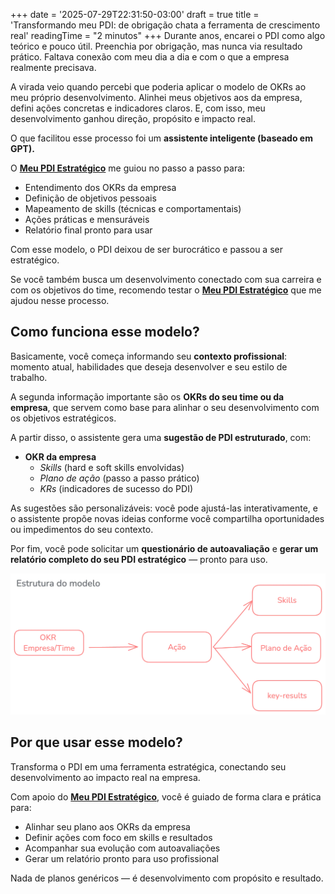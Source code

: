 +++
date = '2025-07-29T22:31:50-03:00'
draft = true
title = 'Transformando meu PDI: de obrigação chata a ferramenta de crescimento real'
readingTime = "2 minutos"
+++
Durante anos, encarei o PDI como algo teórico e pouco útil. Preenchia por obrigação, mas nunca via resultado prático. Faltava conexão com meu dia a dia e com o que a empresa realmente precisava.

A virada veio quando percebi que poderia aplicar o modelo de OKRs ao meu próprio desenvolvimento. Alinhei meus objetivos aos da empresa, defini ações concretas e indicadores claros. E, com isso, meu desenvolvimento ganhou direção, propósito e impacto real.

O que facilitou esse processo foi um **assistente inteligente (baseado em GPT).**

O  **[Meu PDI Estratégico](https://chatgpt.com/g/g-67c63ec25c5c8191bd9b92235d814a0c-meu-pdi-estrategico)**   me guiou no passo a passo para:

- Entendimento dos OKRs da empresa
- Definição de objetivos pessoais
- Mapeamento de skills (técnicas e comportamentais)
- Ações práticas e mensuráveis
- Relatório final pronto para usar

Com esse modelo, o PDI deixou de ser burocrático e passou a ser estratégico.

Se você também busca um desenvolvimento conectado com sua carreira e com os objetivos do time, recomendo testar o **[Meu PDI Estratégico](https://chatgpt.com/g/g-67c63ec25c5c8191bd9b92235d814a0c-meu-pdi-estrategico)** que me ajudou nesse processo.

## **Como funciona esse modelo?**

Basicamente, você começa informando seu **contexto profissional**: momento atual, habilidades que deseja desenvolver e seu estilo de trabalho.

A segunda informação importante são os **OKRs do seu time ou da empresa**, que servem como base para alinhar o seu desenvolvimento com os objetivos estratégicos.

A partir disso, o assistente gera uma **sugestão de PDI estruturado**, com:

- **OKR da empresa**
    - *Skills* (hard e soft skills envolvidas)
    - *Plano de ação* (passo a passo prático)
    - *KRs* (indicadores de sucesso do PDI)

As sugestões são personalizáveis: você pode ajustá-las interativamente, e o assistente propõe novas ideias conforme você compartilha oportunidades ou impedimentos do seu contexto.

Por fim, você pode solicitar um **questionário de autoavaliação** e **gerar um relatório completo do seu PDI estratégico** — pronto para uso.

![Esquema](meu-pdi-gf.webp)

## Por que usar esse modelo?

Transforma o PDI em uma ferramenta estratégica, conectando seu desenvolvimento ao impacto real na empresa.

Com apoio do **[Meu PDI Estratégico](https://chatgpt.com/g/g-67c63ec25c5c8191bd9b92235d814a0c-meu-pdi-estrategico)**, você é guiado de forma clara e prática para:

- Alinhar seu plano aos OKRs da empresa
- Definir ações com foco em skills e resultados
- Acompanhar sua evolução com autoavaliações
- Gerar um relatório pronto para uso profissional

Nada de planos genéricos — é desenvolvimento com propósito e resultado.
